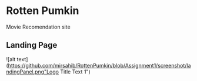 # Rotten Pumkin
Movie Recomendation site
## Landing Page
![alt text](https://github.com/mirsahib/RottenPumkin/blob/Assignment1/screenshot/landingPanel.png"Logo Title Text 1")


